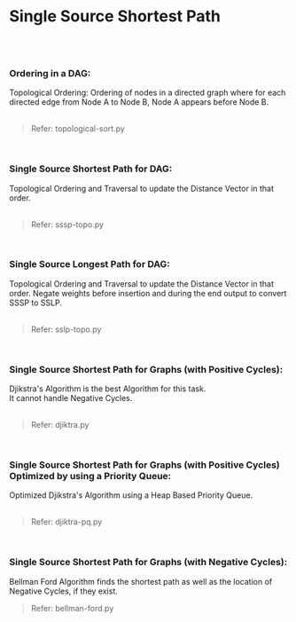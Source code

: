 
# Single Source Shortest Path

<br>
<br>

### Ordering in a DAG:
Topological Ordering: Ordering of nodes in a directed graph where for each directed edge 
from Node A to Node B, Node A appears before Node B.
<br>
<br>
> Refer: topological-sort.py

<br>

### Single Source Shortest Path for DAG: 
Topological Ordering and Traversal to update the Distance Vector in that order.
<br>
<br>
> Refer: sssp-topo.py

<br>

### Single Source Longest Path for DAG: 
Topological Ordering and Traversal to update the Distance Vector in that order.
Negate weights before insertion and during the end output to convert SSSP to SSLP.
<br>
<br>
> Refer: sslp-topo.py

<br>

### Single Source Shortest Path for Graphs (with Positive Cycles):
Djikstra's Algorithm is the best Algorithm for this task. <br>
It cannot handle Negative Cycles.
<br><br>
> Refer: djiktra.py

<br>

### Single Source Shortest Path for Graphs (with Positive Cycles) Optimized by using a Priority Queue:
Optimized Djikstra's Algorithm using a Heap Based Priority Queue.
<br><br>
> Refer: djiktra-pq.py

<br>

### Single Source Shortest Path for Graphs (with Negative Cycles):
Bellman Ford Algorithm finds the shortest path as well as the location of Negative Cycles, if they exist.
<br>
> Refer: bellman-ford.py

<br>
